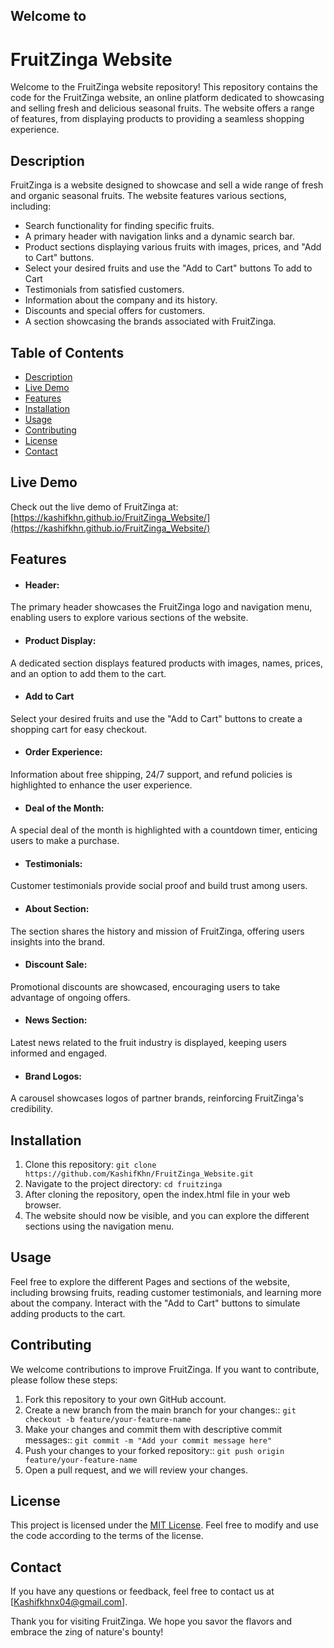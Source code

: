 ## Welcome to
# FruitZinga Website

Welcome to the FruitZinga website repository! This repository contains the code for the FruitZinga website, an online platform dedicated to showcasing and selling fresh and delicious seasonal fruits. The website offers a range of features, from displaying products to providing a seamless shopping experience.

## Description


FruitZinga is a website designed to showcase and sell a wide range of fresh and organic seasonal fruits. The website features various sections, including:

- Search functionality for finding specific fruits.
- A primary header with navigation links and a dynamic search bar.
- Product sections displaying various fruits with images, prices, and "Add to Cart" buttons.
- Select your desired fruits and use the "Add to Cart" buttons To add to Cart
- Testimonials from satisfied customers.
- Information about the company and its history.
- Discounts and special offers for customers.
- A section showcasing the brands associated with FruitZinga.

## Table of Contents

- [Description](#description)
- [Live Demo](#live-demo)
- [Features](#features)
- [Installation](#installation)
- [Usage](#usage)
- [Contributing](#contributing)
- [License](#license)
- [Contact](#contact)

## Live Demo

Check out the live demo of FruitZinga at: [https://kashifkhn.github.io/FruitZinga_Website/](https://kashifkhn.github.io/FruitZinga_Website/)

## Features

- #### Header: 
The primary header showcases the FruitZinga logo and navigation menu, enabling users to explore various sections of the website.

- #### Product Display: 
A dedicated section displays featured products with images, names, prices, and an option to add them to the cart.

- #### Add to Cart
Select your desired fruits and use the "Add to Cart" buttons to create a shopping cart for easy checkout.
 
- #### Order Experience: 
Information about free shipping, 24/7 support, and refund policies is highlighted to enhance the user experience.

- #### Deal of the Month: 
A special deal of the month is highlighted with a countdown timer, enticing users to make a purchase.

- #### Testimonials: 
Customer testimonials provide social proof and build trust among users.

- #### About Section: 
The section shares the history and mission of FruitZinga, offering users insights into the brand.

- #### Discount Sale: 
Promotional discounts are showcased, encouraging users to take advantage of ongoing offers.

- #### News Section: 
Latest news related to the fruit industry is displayed, keeping users informed and engaged.

- #### Brand Logos: 
A carousel showcases logos of partner brands, reinforcing FruitZinga's credibility.


## Installation

1. Clone this repository: `git clone https://github.com/KashifKhn/FruitZinga_Website.git`
2. Navigate to the project directory: `cd fruitzinga`
3. After cloning the repository, open the index.html file in your web browser.
4. The website should now be visible, and you can explore the different sections using the navigation menu.

## Usage

Feel free to explore the different Pages and sections of the website, including browsing fruits, reading customer testimonials, and learning more about the company. Interact with the "Add to Cart" buttons to simulate adding products to the cart.

## Contributing

We welcome contributions to improve FruitZinga. If you want to contribute, please follow these steps:

1. Fork this repository to your own GitHub account.
2. Create a new branch from the main branch for your changes:: `git checkout -b feature/your-feature-name`
3. Make your changes and commit them with descriptive commit messages:: `git commit -m "Add your commit message here"`
4. Push your changes to your forked repository:: `git push origin feature/your-feature-name`
5. Open a pull request, and we will review your changes.


## License

This project is licensed under the [MIT License](LICENSE). Feel free to modify and use the code according to the terms of the license. 

## Contact

If you have any questions or feedback, feel free to contact us at [Kashifkhnx04@gmail.com].

Thank you for visiting FruitZinga. We hope you savor the flavors and embrace the zing of nature's bounty!
